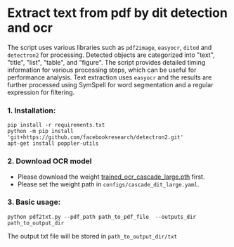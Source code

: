 # Extract text from pdf by dit detection and ocr

The script uses various libraries such as `pdf2image`, `easyocr`, `ditod` and `detectron2` for processing.
Detected objects are categorized into "text", "title", "list", "table", and "figure".
The script provides detailed timing information for various processing steps, which can be useful for performance analysis.
Text extraction uses `easyocr` and the results are further processed using SymSpell for word segmentation and a regular expression for filtering.

### 1. Installation:
```
pip install -r requirements.txt
python -m pip install 'git+https://github.com/facebookresearch/detectron2.git'
apt-get install poppler-utils
```

### 2. Download OCR model
- Please download the weight [trained_ocr_cascade_large.pth](https://drive.google.com/file/d/1DtHtR3hhj8Df_Lkgdm9P79Eljot5MR_i/view?usp=share_link) first.
- Please set the weight path in `configs/cascade_dit_large.yaml`.

### 3. Basic usage:
```
python pdf2txt.py --pdf_path path_to_pdf_file  --outputs_dir path_to_output_dir
```

The output txt file will be stored in `path_to_output_dir/txt`
